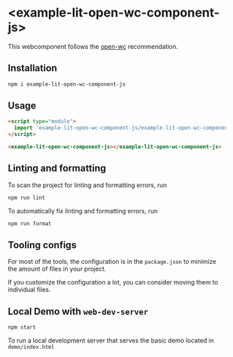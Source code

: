 # \<example-lit-open-wc-component-js>

This webcomponent follows the [open-wc](https://github.com/open-wc/open-wc) recommendation.

## Installation

```bash
npm i example-lit-open-wc-component-js
```

## Usage

```html
<script type="module">
  import 'example-lit-open-wc-component-js/example-lit-open-wc-component-js.js';
</script>

<example-lit-open-wc-component-js></example-lit-open-wc-component-js>
```

## Linting and formatting

To scan the project for linting and formatting errors, run

```bash
npm run lint
```

To automatically fix linting and formatting errors, run

```bash
npm run format
```


## Tooling configs

For most of the tools, the configuration is in the `package.json` to minimize the amount of files in your project.

If you customize the configuration a lot, you can consider moving them to individual files.

## Local Demo with `web-dev-server`

```bash
npm start
```

To run a local development server that serves the basic demo located in `demo/index.html`

